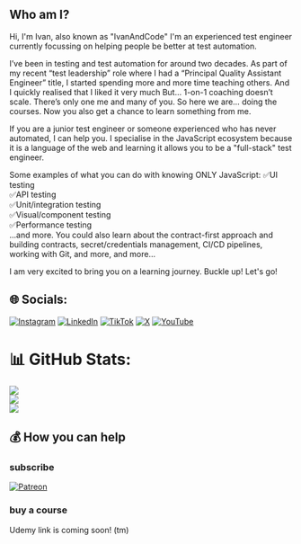 ## Who am I?
Hi, I'm Ivan, also known as "IvanAndCode"
I'm an experienced test engineer currently focussing on helping people be better at test automation.

I’ve been in testing and test automation for around two decades. As part of my recent “test leadership” role where I had a “Principal Quality Assistant Engineer” title, I started spending more and more time teaching others. And I quickly realised that I liked it very much
But... 1-on-1 coaching doesn’t scale. There’s only one me and many of you. So here we are… doing the courses. Now you also get a chance to learn something from me.

If you are a junior test engineer or someone experienced who has never automated, I can help you. I specialise in the JavaScript ecosystem because it is a language of the web and learning it allows you to be a "full-stack" test engineer.

Some examples of what you can do with knowing ONLY JavaScript:
✅UI testing  
✅API testing  
✅Unit/integration testing  
✅Visual/component testing  
✅Performance testing  
...and more. You could also learn about the contract-first approach and building contracts, secret/credentials management, CI/CD pipelines, working with Git, and more, and more...

I am very excited to bring you on a learning journey.
Buckle up! Let's go!

## 🌐 Socials:
[![Instagram](https://img.shields.io/badge/Instagram-%23E4405F.svg?logo=Instagram&logoColor=white)](https://instagram.com/ivanandcode) [![LinkedIn](https://img.shields.io/badge/LinkedIn-%230077B5.svg?logo=linkedin&logoColor=white)](https://linkedin.com/in/ivanandcode) [![TikTok](https://img.shields.io/badge/TikTok-%23000000.svg?logo=TikTok&logoColor=white)](https://tiktok.com/@ivanandcode) [![X](https://img.shields.io/badge/X-black.svg?logo=X&logoColor=white)](https://x.com/ivanandcode) [![YouTube](https://img.shields.io/badge/YouTube-%23FF0000.svg?logo=YouTube&logoColor=white)](https://youtube.com/@ivanandcode) 
# 📊 GitHub Stats:
![](https://github-readme-stats.vercel.app/api?username=ivanAndCode&theme=dark&hide_border=false&include_all_commits=false&count_private=false)<br/>
![](https://github-readme-streak-stats.herokuapp.com/?user=ivanAndCode&theme=dark&hide_border=false)<br/>
![](https://github-readme-stats.vercel.app/api/top-langs/?username=ivanAndCode&theme=dark&hide_border=false&include_all_commits=false&count_private=false&layout=compact)


## 💰 How you can help 
### subscribe
[![Patreon](https://img.shields.io/badge/Patreon-F96854?style=for-the-badge&logo=patreon&logoColor=white)](https://patreon.com/ivanAndLife) 

### buy a course
Udemy link is coming soon! (tm)
